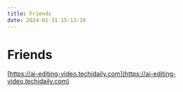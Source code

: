 ```yaml
---
title: Friends
date: 2024-01-31 15:13:18
---
```


# Friends

[https://ai-editing-video.techidaily.com](https://ai-editing-video.techidaily.com)